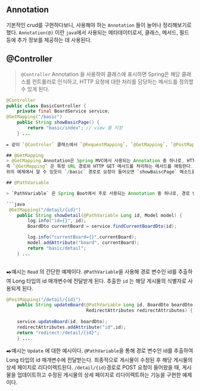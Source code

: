 ## Annotation

기본적인 crud를 구현하다보니, 사용해야 하는 `Annotation` 들이 늘어나 정리해보기로 했다. `Annotation(@)` 이란 `java`에서 사용되는 메타데이터로서, 클래스, 메서드, 필드 등에 추가 정보를 제공하는 데 사용된다.

## @Controller

> `@Controller` Annotation 을 사용하여 클래스에 표시하면 Spring은 해당 클래스를 컨트롤러로 인식하고, HTTP 요청에 대한 처리를 담당하는 메서드를 정의할 수 있게 된다.
```java
@Controller
public class BasicController {
 	private final BoardService service;
@GetMapping("/basic")
    public String showBasicPage() {
        return "basic/index"; // view 를 지정
    } ...
 
✒️ 같이 `@Controler` 클래스에서 `@RequestMapping`, `@GetMapping`, `@PostMapping` 와 같은 다양한 주석을 활용하여 매핑을 정의할 수 있게 된다.

## @GetMapping
> @GetMapping Annotation은 Spring MVC에서 사용되는 Annotation 중 하나로, HTTP GET 요청을 처리하는 메서드에 적용된다.
즉 `@GetMapping` 은 특정 URL 경로와 HTTP GET 메서드를 처리하는 메서드를 매핑한다.
위의 예제에서 알 수 있듯이 `/basic` 경로로 요청이 들어오면 `showBaiscPage` 메소드를 호출해 뷰를 지정해 보여주게 된다.

## @PathVariable 

> `PathVariable` 은 Spring Boot에서 주로 사용되는 Annotation 중 하나로, 경로 변수를 추출하여 메서드의 매개변수에 바인딩하는 데 사용됩니다. 주로 RESTful API에서 자원의 읽기(Read) 및 수정(Update) 삭제(Delete)에 사용된다.

```java
 @GetMapping("/detail/{id}") 
    public String showDetail(@PathVariable Long id, Model model) { 
        log.info("id={}", id);
        BoardDto currentBoard = service.findCurrentBoardDto(id);

        log.info("currentBoard={}",currentBoard);
        model.addAttribute("board", currentBoard); 
        return "basic/detail";
    } ...
    
   ```


✒️예시는 `Read` 의 간단한 예제이다. `@PathVariable`을 사용해 경로 변수인 id를 추출하여 Long 타입의 id 매개변수에 전달받게 된다. 추출한 `id` 는 해당 게시물의 식별자로 사용되게 된다.

```java
@PostMapping("/detail/{id}") 
    public String updateBoard(@PathVariable Long id, BoardDto boardDto,
                              RedirectAttributes redirectAttributes) {
      
    service.updateBoard(id, boardDto);
    redirectAttributes.addAttribute("id",id);
    return "redirect:/detail/{id}";
    } ....
```
✒️예시는 `Update` 에 대한 예시이다. `@PathVariable`을 통해 경로 변수인 id를 추출하여 Long 타입의 id 매개변수에 전달받는다. 최종적으로 게시물이 수정된 후 해당 게시물의 상세 페이지로 리다이렉트된다. `/detail/{id}`경로로 POST 요청이 들어왔을 때, 게시물을 업데이트하고 수정된 게시물의 상세 페이지로 리다이렉트하는 기능을 구현한 예제이다.
